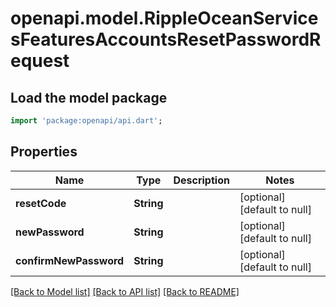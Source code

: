 # openapi.model.RippleOceanServicesFeaturesAccountsResetPasswordRequest

## Load the model package
```dart
import 'package:openapi/api.dart';
```

## Properties
Name | Type | Description | Notes
------------ | ------------- | ------------- | -------------
**resetCode** | **String** |  | [optional] [default to null]
**newPassword** | **String** |  | [optional] [default to null]
**confirmNewPassword** | **String** |  | [optional] [default to null]

[[Back to Model list]](../README.md#documentation-for-models) [[Back to API list]](../README.md#documentation-for-api-endpoints) [[Back to README]](../README.md)


